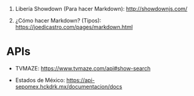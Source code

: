 1. Libería Showdown (Para hacer Markdown): http://showdownjs.com/



2. ¿Cómo hacer Markdown? (Tipos): https://joedicastro.com/pages/markdown.html


# APIs

* TVMAZE: https://www.tvmaze.com/api#show-search

* Estados de México: https://api-sepomex.hckdrk.mx/documentacion/docs